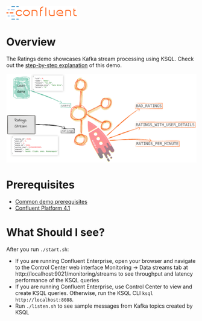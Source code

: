 ![image](../images/confluent-logo-300-2.png)

# Overview

The Ratings demo showcases Kafka stream processing using KSQL. Check out the [step-by-step explanation](live-coding-ksql.adoc) of this demo.

![image](images/ratings.png)


# Prerequisites

* [Common demo prerequisites](https://github.com/confluentinc/quickstart-demos#prerequisites)
* [Confluent Platform 4.1](https://www.confluent.io/download/)

# What Should I see?

After you run `./start.sh`:

* If you are running Confluent Enterprise, open your browser and navigate to the Control Center web interface Monitoring -> Data streams tab at http://localhost:9021/monitoring/streams to see throughput and latency performance of the KSQL queries
* If you are running Confluent Enterprise, use Control Center to view and create KSQL queries. Otherwise, run the KSQL CLI `ksql http://localhost:8088`.
* Run `./listen.sh` to see sample messages from Kafka topics created by KSQL
